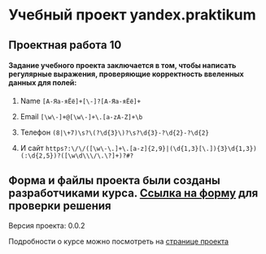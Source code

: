 # Учебный проект yandex.praktikum
## Проектная работа 10

#### Задание учебного проекта заключается в том, чтобы написать регулярные выражения, проверяющие корректность ввеленных данных для полей:
1. Name
`[А-Яа-яЁё]+[\-]?[А-Яа-яЁё]+`

2. Email
`[\w\-]+@[\w\-]+\.[a-zA-Z]+\b`

3. Телефон
`(8|\+7)\s?\(?\d{3}\)?\s?\d{3}-?\d{2}-?\d{2}`

4. И сайт
`https?:\/\/([\w\-\.]+\.[a-z]{2,9}|(\d{1,3}[\.]){3}\d{1,3})(:\d{2,5})?([\w\d\\\/\.\?]+)?#?`

Форма и файлы проекта были созданы разработчиками курса. 
[Ссылка на форму](https://eugenetsy.github.io/regexps/) для проверки решения
---
Версия проекта: 0.0.2

Подробности о курсе можно посмотреть на [странице проекта](https://praktikum.yandex.ru/frontend)
